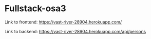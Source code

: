 # Fullstack-osa3

Link to frontend:
https://vast-river-28904.herokuapp.com/

Link to backend:
https://vast-river-28904.herokuapp.com/api/persons

